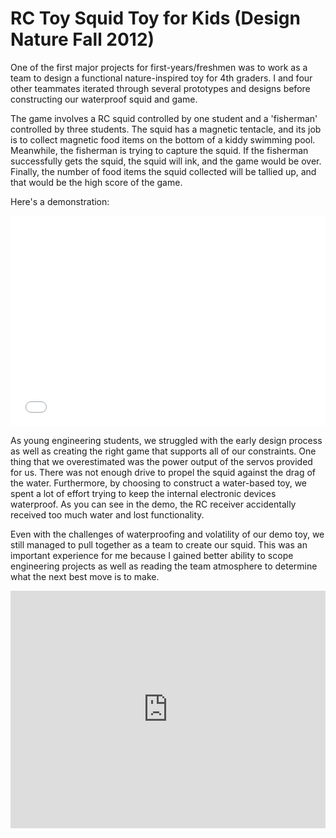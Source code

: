 # RC Toy Squid Toy for Kids (Design Nature Fall 2012)

One of the first major projects for first-years/freshmen was to work as a team to design a functional nature-inspired toy for 4th graders. I and four other teammates iterated through several prototypes and designs before constructing our waterproof squid and game.

The game involves a RC squid controlled by one student and a 'fisherman' controlled by three students. The squid has a magnetic tentacle, and its job is to collect magnetic food items on the bottom of a kiddy swimming pool. Meanwhile, the fisherman is trying to capture the squid. If the fisherman successfully gets the squid, the squid will ink, and the game would be over. Finally, the number of food items the squid collected will be tallied up, and that would be the high score of the game.

Here's a demonstration:

<iframe class="video-center" width="100%" height="337" src="//www.youtube.com/embed/EeI8vXOV7M8?rel=0&modestbranding=0&autohide=1&showinfo=0" frameborder="0" allowfullscreen></iframe>

As young engineering students, we struggled with the early design process as well as creating the right game that supports all of our constraints. One thing that we overestimated was the power output of the servos provided for us. There was not enough drive to propel the squid against the drag of the water. Furthermore, by choosing to construct a water-based toy, we spent a lot of effort trying to keep the internal electronic devices waterproof. As you can see in the demo, the RC receiver accidentally received too much water and lost functionality.

Even with the challenges of waterproofing and volatility of our demo toy, we still managed to pull together as a team to create our squid. This was an important experience for me because I gained better ability to scope engineering projects as well as reading the team atmosphere to determine what the next best move is to make.

<iframe src="https://docs.google.com/presentation/d/1YfROxbFPKse1Ug_qWnGNGyaDdvQ7GdnAJv5C2P5SGFI/embed?start=false&loop=true&delayms=15000" frameborder="0" width="100%" height="380" allowfullscreen mozallowfullscreen="true" webkitallowfullscreen="true"></iframe>
